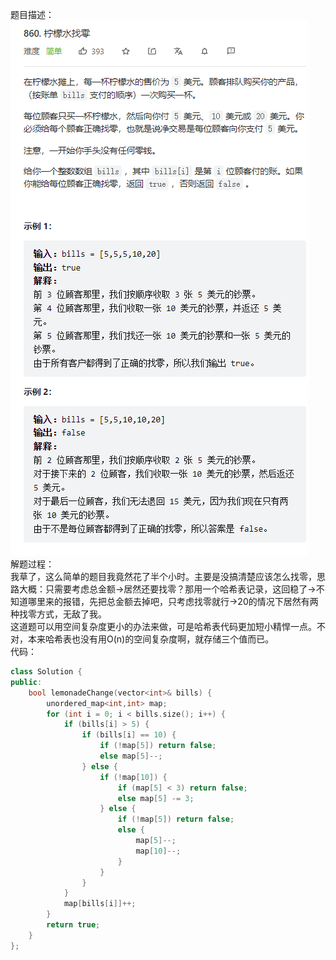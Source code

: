 题目描述：  
![image](/algorithmn/greed/image/image9.png)  
解题过程：  
我草了，这么简单的题目我竟然花了半个小时。主要是没搞清楚应该怎么找零，思路大概：只需要考虑总金额→居然还要找零？那用一个哈希表记录，这回稳了→不知道哪里来的报错，先把总金额去掉吧，只考虑找零就行→20的情况下居然有两种找零方式，无敌了我。  
这道题可以用空间复杂度更小的办法来做，可是哈希表代码更加短小精悍一点。不对，本来哈希表也没有用O(n)的空间复杂度啊，就存储三个值而已。  
代码：  
```cpp
class Solution {
public:
    bool lemonadeChange(vector<int>& bills) {
        unordered_map<int,int> map;
        for (int i = 0; i < bills.size(); i++) {
            if (bills[i] > 5) {
                if (bills[i] == 10) {
                    if (!map[5]) return false;
                    else map[5]--;
                } else {
                    if (!map[10]) {
                        if (map[5] < 3) return false;
                        else map[5] -= 3;
                    } else {
                        if (!map[5]) return false;
                        else {
                            map[5]--;
                            map[10]--;
                        }
                    }
                }
            }
            map[bills[i]]++;
        }
        return true;
    }
};
```